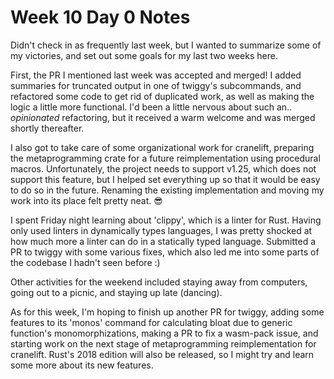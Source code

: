 # Week 10 Day 0 Notes

Didn't check in as frequently last week, but I wanted to summarize some of my
victories, and set out some goals for my last two weeks here.

First, the PR I mentioned last week was accepted and merged! I added summaries
for truncated output in one of twiggy's subcommands, and refactored some code
  to get rid of duplicated work, as well as making the logic a little more
  functional. I'd been a little nervous about such an.. *opinionated*
  refactoring, but it received a warm welcome and was merged shortly thereafter.

I also got to take care of some organizational work for cranelift, preparing
the metaprogramming crate for a future reimplementation using procedural
macros. Unfortunately, the project needs to support v1.25, which does not
support this feature, but I helped set everything up so that it would be easy
to do so in the future. Renaming the existing implementation and moving my
work into its place felt pretty neat. :sunglasses:

I spent Friday night learning about 'clippy', which is a linter for Rust.
Having only used linters in dynamically types languages, I was pretty shocked
at how much more a linter can do in a statically typed language. Submitted a
PR to twiggy with some various fixes, which also led me into some parts of the
codebase I hadn't seen before :)

Other activities for the weekend included staying away from computers, going
out to a picnic, and staying up late (dancing).

As for this week, I'm hoping to finish up another PR for twiggy, adding some
features to its 'monos' command for calculating bloat due to generic
function's monomorphizations, making a PR to fix a wasm-pack issue, and
starting work on the next stage of metaprogramming reimplementation for
cranelift. Rust's 2018 edition will also be released, so I might try and learn
some more about its new features.

